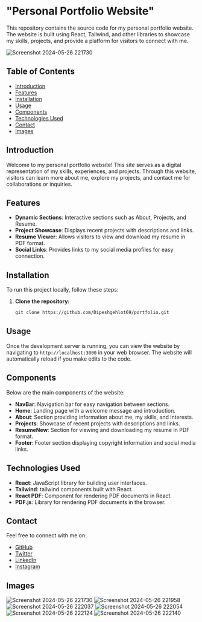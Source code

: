 # "Personal Portfolio Website"

This repository contains the source code for my personal portfolio website. The website is built using React, Tailwind, and other libraries to showcase my skills, projects, and provide a platform for visitors to connect with me.

![Screenshot 2024-05-26 221730](https://github.com/Dipeshgehlot69/My-Portfolio/assets/128991454/1f24821d-23f5-4f92-91b7-d10a7441a9f7) 


## Table of Contents

- [Introduction](#introduction)
- [Features](#features)
- [Installation](#installation)
- [Usage](#usage)
- [Components](#components)
- [Technologies Used](#technologies-used)
- [Contact](#contact)
- [Images](#images)

## Introduction

Welcome to my personal portfolio website! This site serves as a digital representation of my skills, experiences, and projects. Through this website, visitors can learn more about me, explore my projects, and contact me for collaborations or inquiries.

## Features

- **Dynamic Sections**: Interactive sections such as About, Projects, and Resume.
- **Project Showcase**: Displays recent projects with descriptions and links.
- **Resume Viewer**: Allows visitors to view and download my resume in PDF format.
- **Social Links**: Provides links to my social media profiles for easy connection.

## Installation


To run this project locally, follow these steps:

1. **Clone the repository:**


   ```bash
   git clone https://github.com/Dipeshgehlot69/portfolio.git


  ## Usage

Once the development server is running, you can view the website by navigating to `http://localhost:3000` in your web browser. The website will automatically reload if you make edits to the code.


## Components

Below are the main components of the website:

- **NavBar**: Navigation bar for easy navigation between sections.
- **Home**: Landing page with a welcome message and introduction.
- **About**: Section providing information about me, my skills, and interests.
- **Projects**: Showcase of recent projects with descriptions and links.
- **ResumeNew**: Section for viewing and downloading my resume in PDF format.
- **Footer**: Footer section displaying copyright information and social media links.

## Technologies Used

- **React**: JavaScript library for building user interfaces.
- **Tailwind**: tailwind components built with React.
- **React PDF**: Component for rendering PDF documents in React.
- **PDF.js**: Library for rendering PDF documents in the browser.

## Contact

Feel free to connect with me on:

- [GitHub](https://github.com/Dipeshgehlot69)
- [Twitter](https://twitter.com/Dipeshgehlot69)
- [LinkedIn](https://www.linkedin.com/in/dipesh-gehlot-231069268/)
- [Instagram](https://www.instagram.com/dipesh324/)

## Images

![Screenshot 2024-05-26 221730](https://github.com/Dipeshgehlot69/My-Portfolio/assets/128991454/c52d18b6-8f0b-4bee-b78c-0c3f074b8e7e)
![Screenshot 2024-05-26 221958](https://github.com/Dipeshgehlot69/My-Portfolio/assets/128991454/8c434fe8-63eb-4c3c-a44a-8a8d1eac6a28)
![Screenshot 2024-05-26 222037](https://github.com/Dipeshgehlot69/My-Portfolio/assets/128991454/b8bf8f37-e306-448e-b193-18a239e54fa7)
![Screenshot 2024-05-26 222054](https://github.com/Dipeshgehlot69/My-Portfolio/assets/128991454/d8457938-be9e-49ee-a5ab-30ed0aa6f072)
![Screenshot 2024-05-26 222124](https://github.com/Dipeshgehlot69/My-Portfolio/assets/128991454/1be58154-2cb3-4e4b-8329-450a90692177)
![Screenshot 2024-05-26 222140](https://github.com/Dipeshgehlot69/My-Portfolio/assets/128991454/0ca38e5e-783d-4639-86d6-67bad032f8cb)



